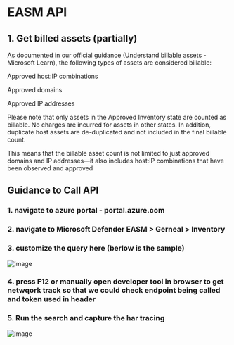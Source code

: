 # EASM API

## 1. Get billed assets (partially)

As documented in our official guidance (Understand billable assets - Microsoft Learn), the following types of assets are considered billable:

Approved host:IP combinations

Approved domains

Approved IP addresses

Please note that only assets in the Approved Inventory state are counted as billable. No charges are incurred for assets in other states. In addition, duplicate host assets are de-duplicated and not included in the final billable count.

This means that the billable asset count is not limited to just approved domains and IP addresses—it also includes host:IP combinations that have been observed and approved

## Guidance to Call API
### 1. navigate to azure portal - portal.azure.com
### 2. navigate to Microsoft Defender EASM > Gerneal > Inventory
### 3. customize the query here (berlow is the sample)
![image](https://github.com/user-attachments/assets/b02fbcdd-23f9-4b79-82ca-2f96feccc61e)
### 4. press F12 or manually open developer tool in browser to get netwqork track so that we could check endpoint being called and token used in header
### 5. Run the search and capture the har tracing
![image](https://github.com/user-attachments/assets/094758e7-6c04-4b5d-837e-95639b60f1f1)




